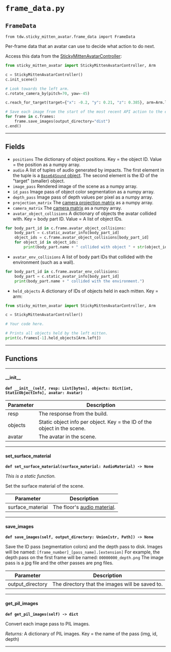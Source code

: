 # `frame_data.py`

## `FrameData`

`from tdw.sticky_mitten_avatar.frame_data import FrameData`

Per-frame data that an avatar can use to decide what action to do next.

Access this data from the [StickyMittenAvatarController](sma_controller.md):

```python
from sticky_mitten_avatar import StickyMittenAvatarController, Arm

c = StickyMittenAvatarController()
c.init_scene()

# Look towards the left arm.
c.rotate_camera_by(pitch=70, yaw=-45)

c.reach_for_target(target={"x": -0.2, "y": 0.21, "z": 0.385}, arm=Arm.left)

# Save each image from the start of the most recent API action to the end.
for frame in c.frames:
    frame.save_images(output_directory="dist")
c.end()
```

***

## Fields

- `positions` The dictionary of object positions. Key = the object ID. Value = the position as a numpy array.
- `audio` A list of tuples of audio generated by impacts. The first element in the tuple is a [`Base64Sound` object](https://github.com/threedworld-mit/tdw/blob/master/Documentation/python/py_impact.md#base64sound).
          The second element is the ID of the "target" (smaller) object.
- `image_pass` Rendered image of the scene as a numpy array.
- `id_pass` Image pass of object color segmentation as a numpy array.
- `depth_pass` Image pass of depth values per pixel as a numpy array.
- `projection_matrix` The [camera projection matrix](https://github.com/threedworld-mit/tdw/blob/master/Documentation/api/output_data.md#cameramatrices) as a numpy array.
- `camera_matrix` The [camera matrix](https://github.com/threedworld-mit/tdw/blob/master/Documentation/api/output_data.md#cameramatrices) as a numpy array.
- `avatar_object_collisions` A dictionary of objects the avatar collided with. Key = body part ID. Value = A list of object IDs.

```python
for body_part_id in c.frame.avatar_object_collisions:
    body_part = c.static_avatar_info[body_part_id]
    object_ids = c.frame.avatar_object_collisions[body_part_id]
    for object_id in object_ids:
        print(body_part.name + " collided with object " + str(object_id))
```

- `avatar_env_collisions`  A list of body part IDs that collided with the environment (such as a wall).

```python
for body_part_id in c.frame.avatar_env_collisions:
    body_part = c.static_avatar_info[body_part_id]
    print(body_part.name + " collided with the environment.")
```

- `held_objects` A dictionary of IDs of objects held in each mitten. Key = arm:

```python
from sticky_mitten_avatar import StickyMittenAvatarController, Arm

c = StickyMittenAvatarController()

# Your code here.

# Prints all objects held by the left mitten.
print(c.frames[-1].held_objects[Arm.left])
```

***

## Functions

***

#### \_\_init\_\_

**`def __init__(self, resp: List[bytes], objects: Dict[int, StaticObjectInfo], avatar: Avatar)`**


| Parameter | Description |
| --- | --- |
| resp | The response from the build. |
| objects | Static object info per object. Key = the ID of the object in the scene. |
| avatar | The avatar in the scene. |

***

#### set_surface_material

**`def set_surface_material(surface_material: AudioMaterial) -> None`**

_This is a static function._

Set the surface material of the scene.

| Parameter | Description |
| --- | --- |
| surface_material | The floor's [audio material](https://github.com/threedworld-mit/tdw/blob/master/Documentation/python/py_impact.md#audiomaterialenum). |

***

#### save_images

**`def save_images(self, output_directory: Union[str, Path]) -> None`**

Save the ID pass (segmentation colors) and the depth pass to disk.
Images will be named: `[frame_number]_[pass_name].[extension]`
For example, the depth pass on the first frame will be named: `00000000_depth.png`
The image pass is a jpg file and the other passes are png files.

| Parameter | Description |
| --- | --- |
| output_directory | The directory that the images will be saved to. |

***

#### get_pil_images

**`def get_pil_images(self) -> dict`**

Convert each image pass to PIL images.

_Returns:_  A dictionary of PIL images. Key = the name of the pass (img, id, depth)

***

